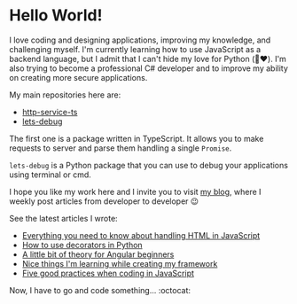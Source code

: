 # Hello World!

I love coding and designing applications, improving my knowledge, and challenging myself. I'm currently learning how to use JavaScript as a backend language, but I admit that I can't hide my love for Python (:see_no_evil::heart:). I'm also trying to become a professional C# developer and to improve my ability on creating more secure applications.

My main repositories here are:

- [http-service-ts](https://github.com/luizfilipezs/http-service-ts)
- [lets-debug](https://github.com/luizfilipezs/lets-debug)

The first one is a package written in TypeScript. It allows you to make requests to server and parse them handling a single `Promise`.

`lets-debug` is a Python package that you can use to debug your applications using terminal or cmd.

I hope you like my work here and I invite you to visit [my blog](https://blogdolipe.com.br), where I weekly post articles from developer to developer :wink:

See the latest articles I wrote:

<!-- HASHNODE:START -->
- [Everything you need to know about handling HTML in JavaScript](https://blogdolipe.com.br/everything-you-need-to-know-about-handling-html-in-javascript-ckdef273p0245yss1htzncoaj)
- [How to use decorators in Python](https://blogdolipe.com.br/how-to-use-decorators-in-python-ckdbiqgjg01h759s16hn95tlr)
- [A little bit of theory for Angular beginners](https://blogdolipe.com.br/a-little-bit-of-theory-for-angular-beginners-ckd9tb9dw00a2z2s1a9vf0zuo)
- [Nice things I'm learning while creating my framework](https://blogdolipe.com.br/nice-things-im-learning-while-creating-my-framework-ckd5kbq1200uo5ys19rn9dmm8)
- [Five good practices when coding in JavaScript](https://blogdolipe.com.br/five-good-practices-when-coding-in-javascript-ckcu7wemz0017nqs1h4rt30vh)
<!-- HASHNODE:END -->

Now, I have to go and code something... :octocat:
